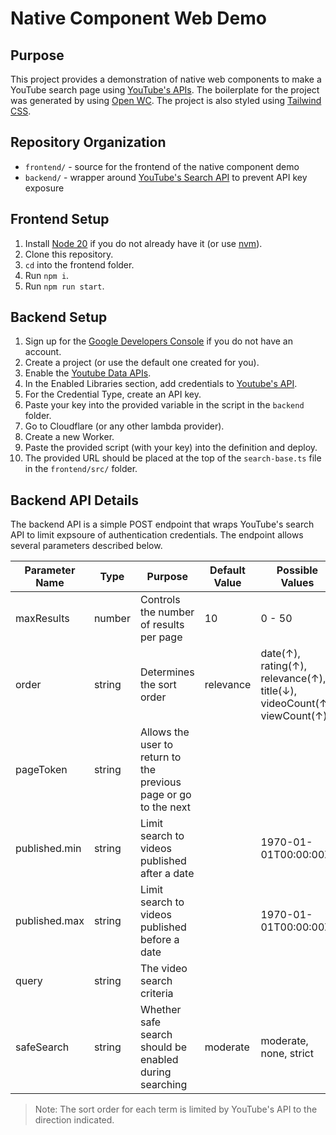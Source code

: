 # Native Component Web Demo

## Purpose

This project provides a demonstration of native web components to make
a YouTube search page using [YouTube's APIs](https://developers.google.com/youtube/v3/docs/).
The boilerplate for the project was generated by using [Open WC](https://open-wc.org/).
The project is also styled using [Tailwind CSS](https://tailwindcss.com/).

## Repository Organization

* `frontend/` - source for the frontend of the native component demo
* `backend/` - wrapper around [YouTube's Search API](https://developers.google.com/youtube/v3/docs/search/) to prevent API key exposure

## Frontend Setup

1. Install [Node 20](https://nodejs.org/en) if you do not already have it (or use [nvm](https://github.com/nvm-sh/nvm)).
1. Clone this repository.
1. `cd` into the frontend folder.
1. Run `npm i`.
1. Run `npm run start`.

## Backend Setup

1. Sign up for the [Google Developers Console](https://console.developers.google.com/) if you do not have an account.
1. Create a project (or use the default one created for you).
1. Enable the [Youtube Data APIs](https://console.cloud.google.com/apis/library/youtube.googleapis.com).
1. In the Enabled Libraries section, add credentials to [Youtube's API](https://console.cloud.google.com/apis/api/youtube.googleapis.com/metrics).
1. For the Credential Type, create an API key.
1. Paste your key into the provided variable in the script in the `backend` folder.
1. Go to Cloudflare (or any other lambda provider).
1. Create a new Worker.
1. Paste the provided script (with your key) into the definition and deploy.
1. The provided URL should be placed at the top of the `search-base.ts` file in the `frontend/src/` folder.

## Backend API Details

The backend API is a simple POST endpoint that wraps YouTube's search API to limit expsoure of
authentication credentials.  The endpoint allows several parameters described below.

| Parameter Name | Type    | Purpose                                                          | Default Value | Possible Values                                                                 |
| -------------- | ------ | ---------------------------------------------------------------- | ------------- | ------------------------------------------------------------------------- |
| maxResults     | number | Controls the number of results per page                          | 10            | 0 - 50                                                                          |
| order          | string | Determines the sort order                                        | relevance     | date(↑), rating(↑), relevance(↑), title(↓), videoCount(↑), viewCount(↑) |
| pageToken      | string | Allows the user to return to the previous page or go to the next |               |                                                                                 |
| published.min  | string | Limit search to videos published after a date                    |               | 1970-01-01T00:00:00Z                                                            |
| published.max  | string | Limit search to videos published before a date                   |               | 1970-01-01T00:00:00Z                                                            |
| query          | string | The video search criteria                                        |               |                                                                                 |
| safeSearch     | string | Whether safe search should be enabled during searching           | moderate      | moderate, none, strict                                                          |

> Note: The sort order for each term is limited by YouTube's API to the direction indicated.